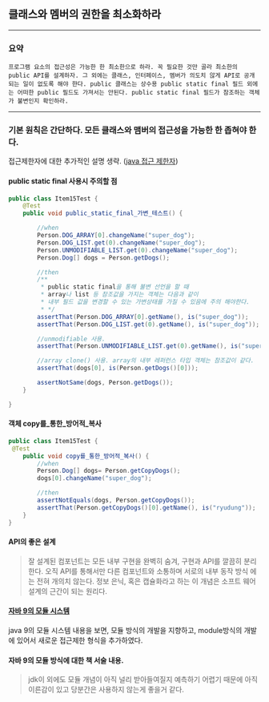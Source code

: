 ## 클래스와 멤버의 권한을 최소화하라

---
### 요약

`프로그램 요소의 접근성은 가능한 한 최소한으로 하라. 꼭 필요한 것만 골라 최소한의
public API를 설계하자. 그 외에는 클래스, 인터페이스, 멤버가 의도치 않게 API로 공개
되는 일이 없도록 해야 한다. public 클래스는 상수용 public static final 필드 외에는
어떠한 public 필드도 가져서는 안된다. public static final 필드가 참조하는 객체가
불변인지 확인하라.`


---
### 기본 원칙은 간단하다. **모든 클래스와 맴버의 접근성을 가능한 한 좁혀야 한다.**

접근제한자에 대한 추가적인 설명 생략. ([java 접근 제한자](https://wikidocs.net/232))

#### public static final 사용시 주의할 점
```java
public class Item15Test {
    @Test
    public void public_static_final_가변_테스트() {

        //when
        Person.DOG_ARRAY[0].changeName("super_dog");
        Person.DOG_LIST.get(0).changeName("super_dog");
        Person.UNMODIFIABLE_LIST.get(0).changeName("super_dog");
        Person.Dog[] dogs = Person.getDogs();

        //then
        /**
         * public static final을 통해 불변 선언을 할 때
         * array나 list 등 참조값을 가지는 객체는 다음과 같이
         * 내부 필드 값을 변경할 수 있는 가변상태를 가질 수 있음에 주의 해야한다.
         * */
        assertThat(Person.DOG_ARRAY[0].getName(), is("super_dog"));
        assertThat(Person.DOG_LIST.get(0).getName(), is("super_dog"));

        //unmodifiable 사용.
        assertThat(Person.UNMODIFIABLE_LIST.get(0).getName(), is("super_dog"));

        //array clone() 사용. array의 내부 레퍼런스 타입 객체는 참조값이 같다.
        assertThat(dogs[0], is(Person.getDogs()[0]));

        assertNotSame(dogs, Person.getDogs());
    }

}
```

#### 객체 copy를_통한_방어적_복사

```java
public class Item15Test {
 @Test
    public void copy를_통한_방어적_복사() {
        //when
        Person.Dog[] dogs= Person.getCopyDogs();
        dogs[0].changeName("super_dog");

        //then
        assertNotEquals(dogs, Person.getCopyDogs());
        assertThat(Person.getCopyDogs()[0].getName(), is("ryudung"));
    }
}
```

#### API의 좋은 설계
> 잘 설계된 컴포넌트는 모든 내부 구현을 완벽히 숨겨, 구현과 API를 깔끔히
분리한다. 오직 API를 통해서만 다른 컴포넌트와 소통하며 서로의 내부 동작 방식
에는 전혀 개의치 않는다. 정보 은닉, 혹은 캡슐화라고 하는 이 개념은 소프트
웨어 설계의 근간이 되는 원리다.


#### [자바 9의 모듈 시스템](https://www.popit.kr/%EB%82%98%EB%A7%8C-%EB%AA%A8%EB%A5%B4%EA%B3%A0-%EC%9E%88%EB%8D%98-java9-%EB%B9%A0%EB%A5%B4%EA%B2%8C-%EB%B3%B4%EA%B8%B0/)
java 9의 모듈 시스템 내용을 보면, 모듈 방식의 개발을 지향하고,
module방식의 개발에 있어서 새로운 접근제한 형식을 추가하였다.

#### 자바 9의 모듈 방식에 대한 책 서술 내용.
> jdk이 외에도 모듈 개념이 아직 널리 받아들여질지 예측하기 어렵기 때문에
아직 이른감이 있고 당분간은 사용하지 않는게 좋을거 같다.
